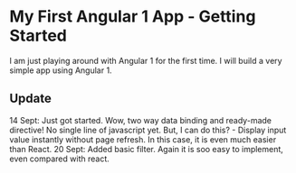 # My First Angular 1 App - Getting Started

I am just playing around with Angular 1 for the first time.
I will build a very simple app using Angular 1.

## Update
14 Sept: Just got started.  Wow, two way data binding and ready-made directive!  No single line of javascript yet. But, I can do this? - Display input value instantly without page refresh.
In this case, it is even much easier than React.
20 Sept: Added basic filter.  Again it is soo easy to implement, even compared with react.
